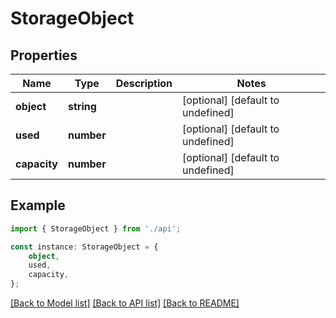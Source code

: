 # StorageObject


## Properties

Name | Type | Description | Notes
------------ | ------------- | ------------- | -------------
**object** | **string** |  | [optional] [default to undefined]
**used** | **number** |  | [optional] [default to undefined]
**capacity** | **number** |  | [optional] [default to undefined]

## Example

```typescript
import { StorageObject } from './api';

const instance: StorageObject = {
    object,
    used,
    capacity,
};
```

[[Back to Model list]](../README.md#documentation-for-models) [[Back to API list]](../README.md#documentation-for-api-endpoints) [[Back to README]](../README.md)
